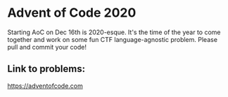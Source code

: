 # Advent of Code 2020

Starting AoC on Dec 16th is 2020-esque. It's the time of the year to come together and work on some fun CTF language-agnostic problem. Please pull and commit your code!


## Link to problems:
https://adventofcode.com
